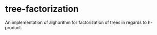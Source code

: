# tree-factorization
An implementation of alghorithm for factorization of trees in regards to h-product.
